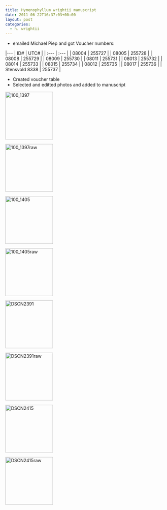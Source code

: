 ```yaml
---
title: Hymenophyllum wrightii manuscript
date: 2011-06-22T16:37:03+00:00
layout: post
categories:
  - h. wrightii
---
```

  * emailed Michael Piep and got Voucher numbers:

|---
| ID#            | UTC#   |
| :---           | :---   |
| 08004          | 255727 |
| 08005          | 255728 |
| 08008          | 255729 |
| 08009          | 255730 |
| 08011          | 255731 |
| 08013          | 255732 |
| 08014          | 255733 |
| 08015          | 255734 |
| 08012          | 255735 |
| 08017          | 255736 |
| Stensvold 8338 | 255737 |


  * Created voucher table
  * Selected and editted photos and added to manuscript

<a href='{{site.image_path}}wp-content/uploads/2011/06/100_1397.jpg'><img width="150" height="150" src="{{site.image_path}}wp-content/uploads/2011/06/100_1397-150x150.jpg" class="attachment-thumbnail" alt="100_1397" /></a>

<a href='{{site.image_path}}wp-content/uploads/2011/06/100_1397raw.jpg'><img width="150" height="150" src="{{site.image_path}}wp-content/uploads/2011/06/100_1397raw-150x150.jpg" class="attachment-thumbnail" alt="100_1397raw" /></a>

<a href='{{site.image_path}}wp-content/uploads/2011/06/100_1405.jpg'><img width="150" height="150" src="{{site.image_path}}wp-content/uploads/2011/06/100_1405-150x150.jpg" class="attachment-thumbnail" alt="100_1405" /></a>

<a href='{{site.image_path}}wp-content/uploads/2011/06/100_1405raw.jpg'><img width="150" height="150" src="{{site.image_path}}wp-content/uploads/2011/06/100_1405raw-150x150.jpg" class="attachment-thumbnail" alt="100_1405raw" /></a>

<a href='{{site.image_path}}wp-content/uploads/2011/06/DSCN2391.jpg'><img width="150" height="150" src="{{site.image_path}}wp-content/uploads/2011/06/DSCN2391-150x150.jpg" class="attachment-thumbnail" alt="DSCN2391" /></a>

<a href='{{site.image_path}}wp-content/uploads/2011/06/DSCN2391raw.jpg'><img width="150" height="150" src="{{site.image_path}}wp-content/uploads/2011/06/DSCN2391raw-150x150.jpg" class="attachment-thumbnail" alt="DSCN2391raw" /></a>

<a href='{{site.image_path}}wp-content/uploads/2011/06/DSCN2415.jpg'><img width="150" height="150" src="{{site.image_path}}wp-content/uploads/2011/06/DSCN2415-150x150.jpg" class="attachment-thumbnail" alt="DSCN2415" /></a>

<a href='{{site.image_path}}wp-content/uploads/2011/06/DSCN2415raw.jpg'><img width="150" height="150" src="{{site.image_path}}wp-content/uploads/2011/06/DSCN2415raw-150x150.jpg" class="attachment-thumbnail" alt="DSCN2415raw" /></a>
